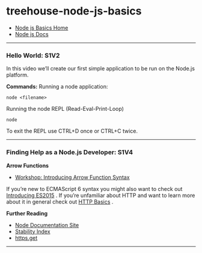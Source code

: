 # treehouse-node-js-basics
* [Node js Basics Home](*https://teamtreehouse.com/library/nodejs-basics-2*)
* [Node js Docs](*https://nodejs.org/dist/latest-v13.x/docs/api/*) 
---
### Hello World: S1V2
In this video we’ll create our first simple application to be run on the Node.js platform.

**Commands:**
Running a node application:
```
node <filename>
```
Running the node REPL (Read-Eval-Print-Loop)
```
node
```
To exit the REPL use CTRL+D once or CTRL+C twice.

---

### Finding Help as a Node.js Developer: S1V4

**Arrow Functions**
*  [Workshop: Introducing Arrow Function Syntax](https://teamtreehouse.com/library/introducing-arrow-function-syntax) 

If you’re new to ECMAScript 6 syntax you might also want to check out  [Introducing ES2015](https://teamtreehouse.com/library/introducing-es2015) .
If you’re unfamiliar about HTTP and want to learn more about it in general check out  [HTTP Basics](https://teamtreehouse.com/library/http-basics) .

**Further Reading**
*  [Node Documentation Site](http://nodejs.org/api/) 
*  [Stability Index](http://nodejs.org/api/documentation.html#documentation_stability_index) 
*  [https.get](https://nodejs.org/api/https.html#https_https_get_options_callback) 

---
